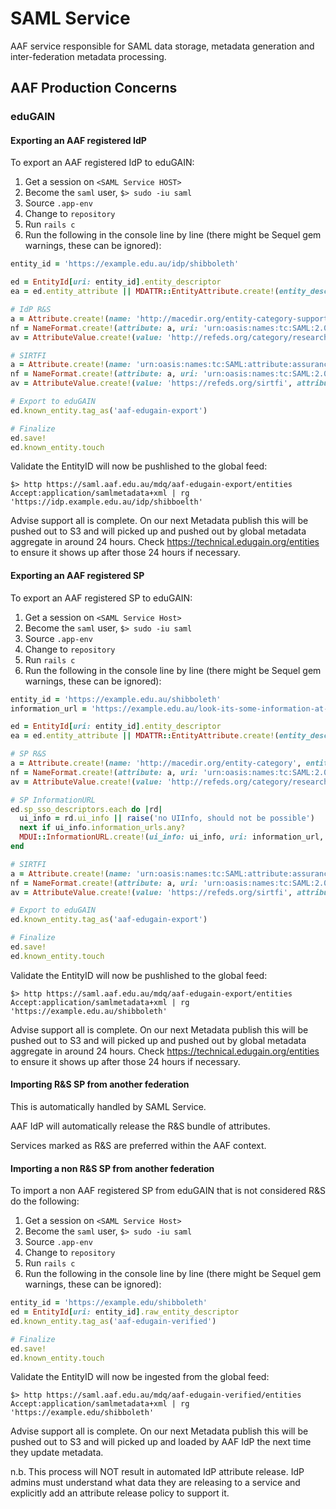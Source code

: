 # SAML Service

AAF service responsible for SAML data storage, metadata generation and inter-federation metadata processing.

## AAF Production Concerns

### eduGAIN

#### Exporting an AAF registered IdP

To export an AAF registered IdP to eduGAIN:

1. Get a session on `<SAML Service HOST>` 
1. Become the `saml` user, `$> sudo -iu saml`
1. Source `.app-env`
1. Change to `repository`
1. Run `rails c`
1. Run the following in the console line by line (there might be Sequel gem warnings, these can be ignored):

```ruby
entity_id = 'https://example.edu.au/idp/shibboleth'

ed = EntityId[uri: entity_id].entity_descriptor
ea = ed.entity_attribute || MDATTR::EntityAttribute.create!(entity_descriptor: ed)

# IdP R&S
a = Attribute.create!(name: 'http://macedir.org/entity-category-support', entity_attribute: ea)
nf = NameFormat.create!(attribute: a, uri: 'urn:oasis:names:tc:SAML:2.0:attrname-format:uri')
av = AttributeValue.create!(value: 'http://refeds.org/category/research-and-scholarship', attribute: a)

# SIRTFI
a = Attribute.create!(name: 'urn:oasis:names:tc:SAML:attribute:assurance-certification', entity_attribute: ea)
nf = NameFormat.create!(attribute: a, uri: 'urn:oasis:names:tc:SAML:2.0:attrname-format:uri')
av = AttributeValue.create!(value: 'https://refeds.org/sirtfi', attribute: a)

# Export to eduGAIN
ed.known_entity.tag_as('aaf-edugain-export')

# Finalize
ed.save!
ed.known_entity.touch
```

Validate the EntityID will now be pushlished to the global feed:

```
$> http https://saml.aaf.edu.au/mdq/aaf-edugain-export/entities Accept:application/samlmetadata+xml | rg 'https://idp.example.edu.au/idp/shibboelth'
```

Advise support all is complete. On our next Metadata publish this will be pushed out to S3 and will picked up and pushed out by global
metadata aggregate in around 24 hours. Check https://technical.edugain.org/entities to ensure it shows up after those 24 hours if necessary.

#### Exporting an AAF registered SP

To export an AAF registered SP to eduGAIN:

1. Get a session on `<SAML Service Host>` 
1. Become the `saml` user, `$> sudo -iu saml`
1. Source `.app-env`
1. Change to `repository`
1. Run `rails c`
1. Run the following in the console line by line (there might be Sequel gem warnings, these can be ignored):

```ruby
entity_id = 'https://example.edu.au/shibboleth'
information_url = 'https://example.edu.au/look-its-some-information-at-a-url'

ed = EntityId[uri: entity_id].entity_descriptor
ea = ed.entity_attribute || MDATTR::EntityAttribute.create!(entity_descriptor: ed)

# SP R&S
a = Attribute.create!(name: 'http://macedir.org/entity-category', entity_attribute: ea)
nf = NameFormat.create!(attribute: a, uri: 'urn:oasis:names:tc:SAML:2.0:attrname-format:uri')
av = AttributeValue.create!(value: 'http://refeds.org/category/research-and-scholarship', attribute: a)

# SP InformationURL
ed.sp_sso_descriptors.each do |rd|
  ui_info = rd.ui_info || raise('no UIInfo, should not be possible')
  next if ui_info.information_urls.any?
  MDUI::InformationURL.create!(ui_info: ui_info, uri: information_url, lang: 'en')
end

# SIRTFI
a = Attribute.create!(name: 'urn:oasis:names:tc:SAML:attribute:assurance-certification', entity_attribute: ea)
nf = NameFormat.create!(attribute: a, uri: 'urn:oasis:names:tc:SAML:2.0:attrname-format:uri')
av = AttributeValue.create!(value: 'https://refeds.org/sirtfi', attribute: a)

# Export to eduGAIN
ed.known_entity.tag_as('aaf-edugain-export')

# Finalize
ed.save!
ed.known_entity.touch
```

Validate the EntityID will now be pushlished to the global feed:

```
$> http https://saml.aaf.edu.au/mdq/aaf-edugain-export/entities Accept:application/samlmetadata+xml | rg 'https://example.edu.au/shibboleth'
```

Advise support all is complete. On our next Metadata publish this will be pushed out to S3 and will picked up and pushed out by global
metadata aggregate in around 24 hours. Check https://technical.edugain.org/entities to ensure it shows up after those 24 hours if necessary.

#### Importing R&S SP from another federation
This is automatically handled by SAML Service.

AAF IdP will automatically release the R&S bundle of attributes.

Services marked as R&S are preferred within the AAF context.

#### Importing a non R&S SP from another federation

To import a non AAF registered SP from eduGAIN that is not considered R&S do the following:

1. Get a session on `<SAML Service Host>` 
1. Become the `saml` user, `$> sudo -iu saml`
1. Source `.app-env`
1. Change to `repository`
1. Run `rails c`
1. Run the following in the console line by line (there might be Sequel gem warnings, these can be ignored):

```ruby
entity_id = 'https://example.edu/shibboleth'
ed = EntityId[uri: entity_id].raw_entity_descriptor
ed.known_entity.tag_as('aaf-edugain-verified')

# Finalize
ed.save!
ed.known_entity.touch
```

Validate the EntityID will now be ingested from the global feed:

```
$> http https://saml.aaf.edu.au/mdq/aaf-edugain-verified/entities Accept:application/samlmetadata+xml | rg 'https://example.edu/shibboleth'
```

Advise support all is complete. On our next Metadata publish this will be pushed out to S3 and will picked up and loaded by AAF IdP the next time they
update metadata.

n.b. This process will NOT result in automated IdP attribute release. IdP admins must understand what data they are releasing to a service
and explicitly add an attribute release policy to support it.
